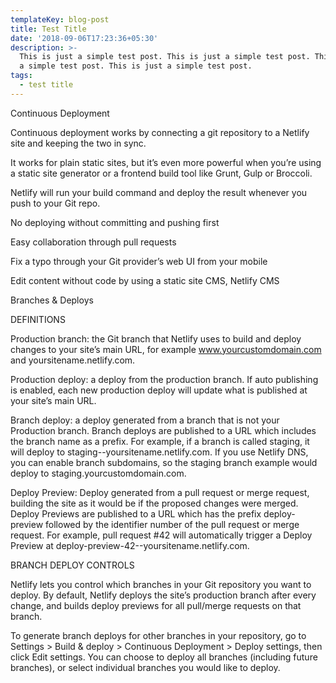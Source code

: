 ```yaml
---
templateKey: blog-post
title: Test Title
date: '2018-09-06T17:23:36+05:30'
description: >-
  This is just a simple test post. This is just a simple test post. This is just
  a simple test post. This is just a simple test post. 
tags:
  - test title
---
```

Continuous Deployment



Continuous deployment works by connecting a git repository to a Netlify site and keeping the two in sync.



It works for plain static sites, but it’s even more powerful when you’re using a static site generator or a frontend build tool like Grunt, Gulp or Broccoli.



Netlify will run your build command and deploy the result whenever you push to your Git repo.



No deploying without committing and pushing first

Easy collaboration through pull requests

Fix a typo through your Git provider’s web UI from your mobile

Edit content without code by using a static site CMS, Netlify CMS

Branches & Deploys

DEFINITIONS

Production branch: the Git branch that Netlify uses to build and deploy changes to your site’s main URL, for example www.yourcustomdomain.com and yoursitename.netlify.com.

Production deploy: a deploy from the production branch. If auto publishing is enabled, each new production deploy will update what is published at your site’s main URL.

Branch deploy: a deploy generated from a branch that is not your Production branch. Branch deploys are published to a URL which includes the branch name as a prefix. For example, if a branch is called staging, it will deploy to staging--yoursitename.netlify.com. If you use Netlify DNS, you can enable branch subdomains, so the staging branch example would deploy to staging.yourcustomdomain.com.

Deploy Preview: Deploy generated from a pull request or merge request, building the site as it would be if the proposed changes were merged. Deploy Previews are published to a URL which has the prefix deploy-preview followed by the identifier number of the pull request or merge request. For example, pull request #42 will automatically trigger a Deploy Preview at deploy-preview-42--yoursitename.netlify.com.

BRANCH DEPLOY CONTROLS

Netlify lets you control which branches in your Git repository you want to deploy. By default, Netlify deploys the site’s production branch after every change, and builds deploy previews for all pull/merge requests on that branch.



To generate branch deploys for other branches in your repository, go to Settings > Build & deploy > Continuous Deployment > Deploy settings, then click Edit settings. You can choose to deploy all branches (including future branches), or select individual branches you would like to deploy.
